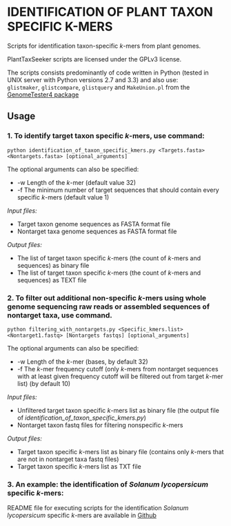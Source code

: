 # IDENTIFICATION OF PLANT TAXON SPECIFIC K-MERS  
Scripts for identification taxon-specific <i>k</i>-mers from plant genomes.  
  
PlantTaxSeeker scripts are licensed under the GPLv3 license.  
  
The scripts consists predominantly of code written in Python (tested in UNIX server with Python versions 2.7 and 3.3) and also use:  
`glistmaker`, `glistcompare`, `glistquery` and `MakeUnion.pl` from the [GenomeTester4 package](https://github.com/bioinfo-ut/GenomeTester4/)

## Usage
### 1. To identify target taxon specific <i>k</i>-mers, use command:  

```
python identification_of_taxon_specific_kmers.py <Targets.fasta> <Nontargets.fasta> [optional_arguments]
```

The optional arguments can also be specified:  
* -w Length of the <i>k</i>-mer (default value 32)  
* -f The minimum number of target sequences that should contain every specific <i>k</i>-mers (default value 1)  

<i>Input files:</i>  
* Target taxon genome sequences as FASTA format file  
* Nontarget taxa genome sequences as FASTA format file  

<i>Output files:</i>   
* The list of target taxon specific <i>k</i>-mers (the count of <i>k</i>-mers and sequences) as binary file  
* The list of target taxon specific <i>k</i>-mers (the count of <i>k</i>-mers and sequences) as TEXT file  

### 2. To filter out additional non-specific <i>k</i>-mers using whole genome sequencing raw reads or assembled sequences of nontarget taxa, use command.  

```
python filtering_with_nontargets.py <Specific_kmers.list> <Nontarget1.fastq> [Nontargets fastqs] [optional_arguments]
```

The optional arguments can also be specified:  
* -w	Length of the <i>k</i>-mer (bases, by default 32)  
* -f	The <i>k</i>-mer frequency cutoff (only <i>k</i>-mers from nontarget sequences with at least given frequency cutoff will be filtered out from target <i>k</i>-mer list) (by default 10)  
  
<i>Input files:</i>
* Unfiltered target taxon specific <i>k</i>-mers list as binary file (the output file of <i>identification_of_taxon_specific_kmers.py</i>)  
* Nontarget taxon fastq files for filtering nonspecific <i>k</i>-mers  

<i>Output files:</i>
* Target taxon specific <i>k</i>-mers list as binary file (contains only <i>k</i>-mers that are not in nontarget taxa fastq files)  
* Target taxon specific <i>k</i>-mers list as TXT file  

### 3. An example: the identification of <i>Solanum lycopersicum</i> specific <i>k</i>-mers:  
README file for executing scripts for the identification <i>Solanum lycopersicum</i> specific <i>k</i>-mers are available in [Github](https://github.com/bioinfo-ut/PlantTaxSeeker/blob/master/example/README.md)
